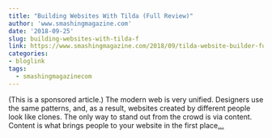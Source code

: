 ```yaml
---
title: "Building Websites With Tilda (Full Review)"
author: 'www.smashingmagazine.com'
date: '2018-09-25'
slug: building-websites-with-tilda-f
link: https://www.smashingmagazine.com/2018/09/tilda-website-builder-full-review/
categories:
- bloglink
tags:
  - smashingmagazinecom
---
```


(This is a sponsored article.) The modern web is very unified. Designers use the same patterns, and, as a result, websites created by different people look like clones. The only way to stand out from the crowd is via content. Content is what brings people to your website in the first place[... <i class="fas fa-external-link-alt"></i>](https://www.smashingmagazine.com/2018/09/tilda-website-builder-full-review/)

